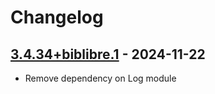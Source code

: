 # Changelog

## [3.4.34+biblibre.1] - 2024-11-22

- Remove dependency on Log module

[3.4.34+biblibre.1]: https://github.com/biblibre/omeka-s-module-BulkExport/releases/tag/v3.4.34+biblibre.1
